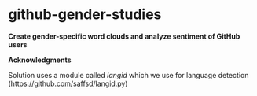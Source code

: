 github-gender-studies
=====================

**Create gender-specific word clouds and analyze sentiment of GitHub users**

**Acknowledgments**

Solution uses a module called *langid* which we use for language detection (https://github.com/saffsd/langid.py)
